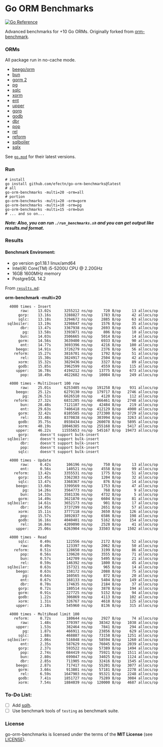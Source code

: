 # Go ORM Benchmarks

[![Go Reference](https://pkg.go.dev/badge/github.com/efectn/go-orm-benchmarks.svg)](https://pkg.go.dev/github.com/efectn/go-orm-benchmarks)

Advanced benchmarks for +10 Go ORMs. Originally forked from [orm-benchmark](https://github.com/frederikhors/orm-benchmark).

### ORMs

All package run in no-cache mode.

- [beego/orm](https://github.com/astaxie/beego/tree/master/orm)
- [bun](https://github.com/uptrace/bun)
- [gorm 2](https://github.com/go-gorm/gorm)
- [pg](https://github.com/go-pg/pg)
- [sqlc](https://github.com/kyleconroy/sqlc)
- [xorm](https://github.com/xormplus/xorm)
- [ent](https://github.com/ent/ent)
- [upper](https://github.com/upper/db)
- [gorp](https://github.com/go-gorp/gorp)
- [godb](https://github.com/samonzeweb/godb)
- [dbr](https://github.com/gocraft/dbr/)
- [pop](https://github.com/gobuffalo/pop)
- [rel](https://github.com/go-rel/rel)
- [reform](https://github.com/go-reform/reform)
- [sqlboiler](https://github.com/volatiletech/sqlboiler)
- [sqlx](https://github.com/jmoiron/sqlx)

See [`go.mod`](go.mod) for their latest versions.

### Run

```shell
# install
go install github.com/efectn/go-orm-benchmarks@latest
# all
go-orm-benchmarks -multi=20 -orm=all
# portion
go-orm-benchmarks -multi=20 -orm=gorm
go-orm-benchmarks -multi=10 -orm=pg
go-orm-benchmarks -multi=15 -orm=bun
# ... and so on...
```

**_Note: Also, you can run `./run_benchmarks.sh` and you can get output like results.md format._**

### Results

#### Benchmark Enviroment:

- go version go1.18.1 linux/amd64
- Intel(R) Core(TM) i5-5200U CPU @ 2.20GHz
- 16GB 1600MHz memory
- PostgreSQL 14.2

From [`results.md`](results.md):

**orm-benchmark -multi=20**

```
  4000 times - Insert
       raw:    13.02s      3255212 ns/op     720 B/op     13 allocs/op
      gorp:    13.16s      3288827 ns/op    1783 B/op     42 allocs/op
      sqlc:    13.18s      3294672 ns/op    2885 B/op     63 allocs/op
 sqlboiler:    13.19s      3298647 ns/op    1576 B/op     35 allocs/op
       dbr:    13.47s      3367938 ns/op    2693 B/op     65 allocs/op
        pg:    13.58s      3393871 ns/op     806 B/op     10 allocs/op
       bun:    14.03s      3506665 ns/op    5014 B/op     14 allocs/op
      gorm:    14.56s      3639400 ns/op    6933 B/op     90 allocs/op
       ent:    14.77s      3693396 ns/op    4216 B/op    100 allocs/op
     beego:    14.91s      3726279 ns/op    2376 B/op     56 allocs/op
    reform:    15.27s      3816701 ns/op    1792 B/op     51 allocs/op
       rel:    15.30s      3824917 ns/op    2504 B/op     42 allocs/op
      xorm:    15.32s      3829436 ns/op    3327 B/op     89 allocs/op
      godb:    15.85s      3962599 ns/op    4559 B/op    115 allocs/op
     upper:    16.78s      4194212 ns/op   13775 B/op    673 allocs/op
       pop:    18.49s      4622682 ns/op   10084 B/op    249 allocs/op

  4000 times - MultiInsert 100 row
       raw:    25.01s      6253405 ns/op  191258 B/op    931 allocs/op
     beego:    25.12s      6279130 ns/op  179717 B/op   2746 allocs/op
        pg:    26.51s      6626510 ns/op    4120 B/op    112 allocs/op
    reform:    27.32s      6831205 ns/op  466461 B/op   2748 allocs/op
       bun:    28.48s      7121107 ns/op   42484 B/op    219 allocs/op
       ent:    29.63s      7406418 ns/op  412129 B/op   4900 allocs/op
      gorm:    32.42s      8105585 ns/op  272300 B/op   3729 allocs/op
       rel:    33.48s      8370838 ns/op  303994 B/op   3263 allocs/op
      godb:    35.75s      8938434 ns/op  260078 B/op   5895 allocs/op
      xorm:    40.19s     10046385 ns/op  255168 B/op   5417 allocs/op
     upper:    46.22s     11555653 ns/op  545167 B/op  19473 allocs/op
      gorp:     doesn't support bulk-insert
 sqlboiler:     doesn't support bulk-insert
       dbr:     doesn't support bulk-insert
       pop:     doesn't support bulk-insert
      sqlc:     doesn't support bulk-insert

  4000 times - Update
       raw:     0.42s       106196 ns/op     750 B/op     13 allocs/op
       ent:     0.56s       140521 ns/op    4558 B/op     99 allocs/op
    reform:    13.42s      3355531 ns/op    1775 B/op     51 allocs/op
      gorp:    13.45s      3362383 ns/op    1204 B/op     32 allocs/op
      sqlc:    13.47s      3368367 ns/op     876 B/op     14 allocs/op
     beego:    13.60s      3399569 ns/op    1753 B/op     47 allocs/op
        pg:    14.26s      3564773 ns/op     768 B/op      9 allocs/op
       bun:    14.33s      3581336 ns/op    4732 B/op      5 allocs/op
      gorm:    14.49s      3621870 ns/op    6604 B/op     81 allocs/op
 sqlboiler:    14.61s      3652173 ns/op     901 B/op     17 allocs/op
       dbr:    14.95s      3737299 ns/op    2651 B/op     57 allocs/op
      xorm:    15.11s      3777118 ns/op    3650 B/op    126 allocs/op
       pop:    15.57s      3892037 ns/op    6586 B/op    198 allocs/op
      godb:    16.16s      4040401 ns/op    5162 B/op    154 allocs/op
       rel:    16.84s      4209090 ns/op    2528 B/op     41 allocs/op
     upper:    25.06s      6263904 ns/op   33503 B/op   1502 allocs/op

  4000 times - Read
      sqlc:     0.49s       122556 ns/op    2172 B/op     52 allocs/op
       raw:     0.49s       123397 ns/op    2062 B/op     50 allocs/op
    reform:     0.51s       128650 ns/op    3199 B/op     86 allocs/op
       pop:     0.56s       139620 ns/op    3555 B/op     71 allocs/op
       bun:     0.57s       142709 ns/op    5495 B/op     21 allocs/op
       rel:     0.59s       146392 ns/op    1800 B/op     45 allocs/op
 sqlboiler:     0.63s       157321 ns/op     965 B/op     14 allocs/op
     beego:     0.63s       158172 ns/op    2088 B/op     75 allocs/op
        pg:     0.64s       160565 ns/op     872 B/op     20 allocs/op
       ent:     0.67s       168133 ns/op    5404 B/op    149 allocs/op
       dbr:     0.70s       174635 ns/op    2184 B/op     37 allocs/op
      gorp:     0.72s       180514 ns/op    3878 B/op    194 allocs/op
      gorm:     0.91s       227725 ns/op    5152 B/op     94 allocs/op
      godb:     1.22s       306069 ns/op    4113 B/op    102 allocs/op
      xorm:     1.31s       326767 ns/op    4618 B/op    125 allocs/op
     upper:     2.18s       545960 ns/op    8136 B/op    315 allocs/op

  4000 times - MultiRead limit 100
    reform:     0.72s       180644 ns/op    2927 B/op     74 allocs/op
       raw:     1.48s       370397 ns/op   38342 B/op   1038 allocs/op
     upper:     1.53s       382464 ns/op    7841 B/op    294 allocs/op
        pg:     1.87s       466911 ns/op   23856 B/op    629 allocs/op
      sqlc:     1.88s       468887 ns/op   73158 B/op   1251 allocs/op
 sqlboiler:     2.06s       516048 ns/op   58594 B/op   1260 allocs/op
       ent:     2.35s       587629 ns/op   76045 B/op   2039 allocs/op
      gorp:     2.37s       593522 ns/op   57389 B/op   1494 allocs/op
       pop:     2.74s       684419 ns/op   75921 B/op   1511 allocs/op
       bun:     2.80s       699047 ns/op   34025 B/op   1124 allocs/op
       dbr:     2.85s       711905 ns/op   32416 B/op   1545 allocs/op
     beego:     2.87s       717417 ns/op   55201 B/op   3077 allocs/op
      gorm:     3.66s       913801 ns/op   57181 B/op   2278 allocs/op
       rel:     6.59s      1647903 ns/op   95321 B/op   2248 allocs/op
      godb:     7.41s      1851727 ns/op   75289 B/op   3084 allocs/op
      xorm:     7.54s      1884039 ns/op  120000 B/op   4687 allocs/op
```

### To-Do List:

- [ ] Add [sqlh](github.com/nofeaturesonlybugs/sqlh).
- [ ] Use benchmark tools of `testing` as benchmark suite.

### License

go-orm-benchmarks is licensed under the terms of the **MIT License** (see [LICENSE](LICENSE)).
